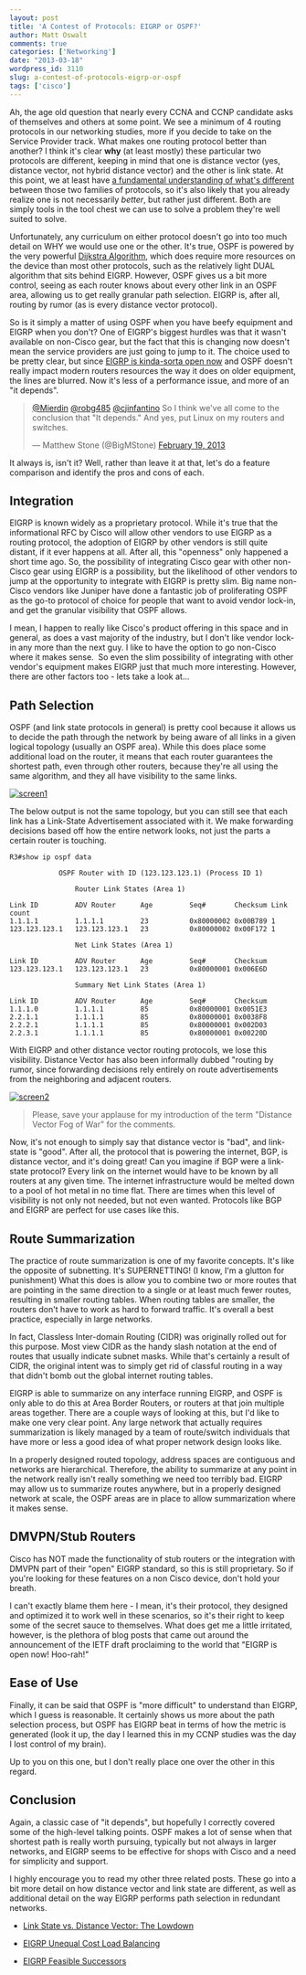 ```yaml
---
layout: post
title: 'A Contest of Protocols: EIGRP or OSPF?'
author: Matt Oswalt
comments: true
categories: ['Networking']
date: "2013-03-18"
wordpress_id: 3110
slug: a-contest-of-protocols-eigrp-or-ospf
tags: ['cisco']
---
```



Ah, the age old question that nearly every CCNA and CCNP candidate asks of themselves and others at some point. We see a minimum of 4 routing protocols in our networking studies, more if you decide to take on the Service Provider track. What makes one routing protocol better than another? I think it's clear **why** (at least mostly) these particular two protocols are different, keeping in mind that one is distance vector (yes, distance vector, not hybrid distance vector) and the other is link state. At this point, we at least have [a fundamental understanding of what's different](https://keepingitclassless.net/2011/10/link-state-vs-distance-vector-the-lowdown/) between those two families of protocols, so it's also likely that you already realize one is not necessarily _better_, but rather just different. Both are simply tools in the tool chest we can use to solve a problem they're well suited to solve.

Unfortunately, any curriculum on either protocol doesn't go into too much detail on WHY we would use one or the other. It's true, OSPF is powered by the very powerful [Dijkstra Algorithm](http://en.wikipedia.org/wiki/Dijkstra's_algorithm), which does require more resources on the device than most other protocols, such as the relatively light DUAL algorithm that sits behind EIGRP. However, OSPF gives us a bit more control, seeing as each router knows about every other link in an OSPF area, allowing us to get really granular path selection. EIGRP is, after all, routing by rumor (as is every distance vector protocol).

So is it simply a matter of using OSPF when you have beefy equipment and EIGRP when you don't? One of EIGRP's biggest hurdles was that it wasn't available on non-Cisco gear, but the fact that this is changing now doesn't mean the service providers are just going to jump to it. The choice used to be pretty clear, but since [EIGRP is kinda-sorta open now](http://www.cisco.com/en/US/prod/collateral/iosswrel/ps6537/ps6554/ps6599/ps6630/qa_C67-726299.html) and OSPF doesn't really impact modern routers resources the way it does on older equipment, the lines are blurred. Now it's less of a performance issue, and more of an "it depends".

<blockquote class="twitter-tweet" lang="en"><p lang="en" dir="ltr"><a href="https://twitter.com/Mierdin">@Mierdin</a> <a href="https://twitter.com/robg485">@robg485</a> <a href="https://twitter.com/cjinfantino">@cjinfantino</a> So I think we&#39;ve all come to the conclusion that &quot;It depends.&quot; And yes, put Linux on my routers and switches.</p>&mdash; Matthew Stone (@BigMStone) <a href="https://twitter.com/BigMStone/status/303916897387302912">February 19, 2013</a></blockquote>
<script async src="//platform.twitter.com/widgets.js" charset="utf-8"></script>

It always is, isn't it? Well, rather than leave it at that, let's do a feature comparison and identify the pros and cons of each.

## Integration

EIGRP is known widely as a proprietary protocol. While it's true that the informational RFC by Cisco will allow other vendors to use EIGRP as a routing protocol, the adoption of EIGRP by other vendors is still quite distant, if it ever happens at all. After all, this "openness" only happened a short time ago. So, the possibility of integrating Cisco gear with other non-Cisco gear using EIGRP is a possibility, but the likelihood of other vendors to jump at the opportunity to integrate with EIGRP is pretty slim. Big name non-Cisco vendors like Juniper have done a fantastic job of proliferating OSPF as the go-to protocol of choice for people that want to avoid vendor lock-in, and get the granular visibility that OSPF allows.

I mean, I happen to really like Cisco's product offering in this space and in general, as does a vast majority of the industry, but I don't like vendor lock-in any more than the next guy. I like to have the option to go non-Cisco where it makes sense.  So even the slim possibility of integrating with other vendor's equipment makes EIGRP just that much more interesting. However, there are other factors too - lets take a look at...

## Path Selection

OSPF (and link state protocols in general) is pretty cool because it allows us to decide the path through the network by being aware of all links in a given logical topology (usually an OSPF area). While this does place some additional load on the router, it means that each router guarantees the shortest path, even through other routers, because they're all using the same algorithm, and they all have visibility to the same links.

[![screen1](assets/2013/03/screen1.png)](assets/2013/03/screen1.png)

The below output is not the same topology, but you can still see that each link has a Link-State Advertisement associated with it. We make forwarding decisions based off how the entire network looks, not just the parts a certain router is touching.

    R3#show ip ospf data
    
                OSPF Router with ID (123.123.123.1) (Process ID 1)
    
                    Router Link States (Area 1)
    
    Link ID         ADV Router      Age         Seq#       Checksum Link count
    1.1.1.1         1.1.1.1         23          0x80000002 0x00B789 1
    123.123.123.1   123.123.123.1   23          0x80000002 0x00F172 1
    
                    Net Link States (Area 1)
    
    Link ID         ADV Router      Age         Seq#       Checksum
    123.123.123.1   123.123.123.1   23          0x80000001 0x006E6D
    
                    Summary Net Link States (Area 1)
    
    Link ID         ADV Router      Age         Seq#       Checksum
    1.1.1.0         1.1.1.1         85          0x80000001 0x0051E3
    2.2.1.1         1.1.1.1         85          0x80000001 0x0038F8
    2.2.2.1         1.1.1.1         85          0x80000001 0x002D03
    2.2.3.1         1.1.1.1         85          0x80000001 0x00220D

With EIGRP and other distance vector routing protocols, we lose this visibility. Distance Vector has also been informally dubbed "routing by rumor, since forwarding decisions rely entirely on route advertisements from the neighboring and adjacent routers.

[![screen2](assets/2013/03/screen2.png)](assets/2013/03/screen2.png)

> Please, save your applause for my introduction of the term "Distance Vector Fog of War" for the comments.

Now, it's not enough to simply say that distance vector is "bad", and link-state is "good". After all, the protocol that is powering the internet, BGP, is distance vector, and it's doing great! Can you imagine if BGP were a link-state protocol? Every link on the internet would have to be known by all routers at any given time. The internet infrastructure would be melted down to a pool of hot metal in no time flat. There are times when this level of visibility is not only not needed, but not even wanted. Protocols like BGP and EIGRP are perfect for use cases like this.

## Route Summarization

The practice of route summarization is one of my favorite concepts. It's like the opposite of subnetting. It's SUPERNETTING! (I know, I'm a glutton for punishment) What this does is allow you to combine two or more routes that are pointing in the same direction to a single or at least much fewer routes, resulting in smaller routing tables. When routing tables are smaller, the routers don't have to work as hard to forward traffic. It's overall a best practice, especially in large networks.

In fact, Classless Inter-domain Routing (CIDR) was originally rolled out for this purpose. Most view CIDR as the handy slash notation at the end of routes that usually indicate subnet masks. While that's certainly a result of CIDR, the original intent was to simply get rid of classful routing in a way that didn't bomb out the global internet routing tables.

EIGRP is able to summarize on any interface running EIGRP, and OSPF is only able to do this at Area Border Routers, or routers at that join multiple areas together. There are a couple ways of looking at this, but I'd like to make one very clear point. Any large network that actually requires summarization is likely managed by a team of route/switch individuals that have more or less a good idea of what proper network design looks like.

In a properly designed routed topology, address spaces are contiguous and networks are hierarchical. Therefore, the ability to summarize at any point in the network really isn't really something we need too terribly bad. EIGRP may allow us to summarize routes anywhere, but in a properly designed network at scale, the OSPF areas are in place to allow summarization where it makes sense.

## DMVPN/Stub Routers

Cisco has NOT made the functionality of stub routers or the integration with DMVPN part of their "open" EIGRP standard, so this is still proprietary. So if you're looking for these features on a non Cisco device, don't hold your breath.

I can't exactly blame them here - I mean, it's their protocol, they designed and optimized it to work well in these scenarios, so it's their right to keep some of the secret sauce to themselves. What does get me a little irritated, however, is the plethora of blog posts that came out around the announcement of the IETF draft proclaiming to the world that "EIGRP is open now! Hoo-rah!"

## Ease of Use

Finally, it can be said that OSPF is "more difficult" to understand than EIGRP, which I guess is reasonable. It certainly shows us more about the path selection process, but OSPF has EIGRP beat in terms of how the metric is generated (look it up, the day I learned this in my CCNP studies was the day I lost control of my brain).

Up to you on this one, but I don't really place one over the other in this regard.

## Conclusion

Again, a classic case of "it depends", but hopefully I correctly covered some of the high-level talking points. OSPF makes a lot of sense when that shortest path is really worth pursuing, typically but not always in larger networks, and EIGRP seems to be effective for shops with Cisco and a need for simplicity and support.

I highly encourage you to read my other three related posts. These go into a bit more detail on how distance vector and link state are different, as well as additional detail on the way EIGRP performs path selection in redundant networks.

* [Link State vs. Distance Vector: The Lowdown](https://keepingitclassless.net/2011/10/link-state-vs-distance-vector-the-lowdown/)

* [EIGRP Unequal Cost Load Balancing](https://keepingitclassless.net/2011/09/eigrp-unequal-cost-load-balancing/)

* [EIGRP Feasible Successors](https://keepingitclassless.net/2011/07/eigrp-feasible-successors/)
